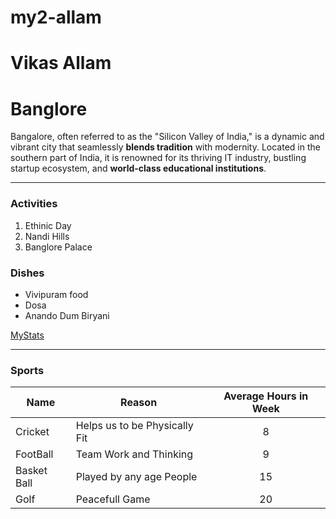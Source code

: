 # my2-allam

# Vikas Allam
 
 # Banglore
 Bangalore, often referred to as the "Silicon Valley of India," is a dynamic and vibrant city that seamlessly **blends tradition** with modernity. Located in the southern part of India, it is renowned for its thriving IT industry, bustling startup ecosystem, and **world-class educational institutions**.

 ---

 ### Activities

 1. Ethinic Day
 2. Nandi Hills
 3. Banglore Palace

### Dishes

* Vivipuram food
* Dosa
* Anando Dum Biryani

[MyStats]("C:\Users\S566460\Documents\GitHub\my2-allam\MyStats.md")

---

### Sports
|Name|Reason|Average Hours in Week|
|---|---|:---:|
|Cricket|Helps us to be Physically Fit|8|
|FootBall|Team Work and Thinking|9|
|Basket Ball|Played by any age People|15|
|Golf|Peacefull Game|20|








